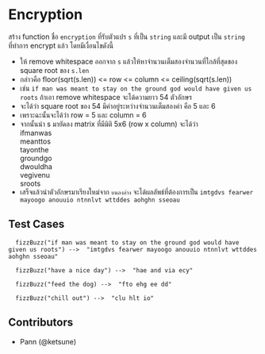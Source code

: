 
# Encryption

สร้าง function ชื่อ `encryption` ที่รับตัวแปร `s` ที่เป็น `string` และมี output เป็น `string` ที่ทำการ encrypt แล้ว โดยมีเงื่อนไขดังนี้

* ให้ remove whitespace ออกจาก `s` แล้วให้หาจำนวนเต็มสองจำนวนที่ใกล้ที่สุดของ square root ของ `s.len`
* กล่าวคือ floor(sqrt(s.len)) <= row <= column <= ceiling(sqrt(s.len))
* เช่น `if man was meant to stay on the ground god would have given us roots` ถ้าเอา remove whitespace จะได้ความยาว 54 ตัวอักษร
* จะได้ว่า square root ของ 54 มีค่าอยู่ระหว่างจำนวนเต็มสองค่า คือ 5 และ 6
* เพราะฉะนั้นจะได้ว่า row = 5 และ column = 6
* จากนั้นนำ s มายัดลง matrix ที่มีมิติ 5x6 (row x column) จะได้ว่า  
ifmanwas  
meanttos          
tayonthe  
groundgo  
dwouldha  
vegivenu  
sroots
* เสร็จแล้วนำตัวอักษรมาเรียงใหม่จาก `บนลงล่าง` จะได้ผลลัพธ์ที่ต้องการเป็น `imtgdvs fearwer mayoogo anouuio ntnnlvt wttddes aohghn sseoau`

## Test Cases

```
  fizzBuzz("if man was meant to stay on the ground god would have given us roots") -->  "imtgdvs fearwer mayoogo anouuio ntnnlvt wttddes aohghn sseoau"
```

```
  fizzBuzz("have a nice day") -->  "hae and via ecy"
```

```
  fizzBuzz("feed the dog) -->  "fto ehg ee dd"
```

```
  fizzBuzz("chill out") -->  "clu hlt io"
```

## Contributors
* Pann (@ketsune)
